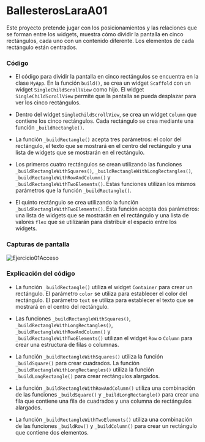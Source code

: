 # BallesterosLaraA01

Este proyecto pretende jugar con los posicionamientos y las relaciones que se forman entre los widgets, muestra cómo dividir la pantalla en cinco rectángulos, cada uno con un contenido diferente. Los elementos de cada rectángulo están centrados.

### Código

- El código para dividir la pantalla en cinco rectángulos se encuentra en la clase `MyApp`. En la función `build()`, se crea un widget `Scaffold` con un widget `SingleChildScrollView` como hijo. El widget `SingleChildScrollView` permite que la pantalla se pueda desplazar para ver los cinco rectángulos.

- Dentro del widget `SingleChildScrollView`, se crea un widget `Column` que contiene los cinco rectángulos. Cada rectángulo se crea mediante una función `_buildRectangle()`.

- La función `_buildRectangle()` acepta tres parámetros: el color del rectángulo, el texto que se mostrará en el centro del rectángulo y una lista de widgets que se mostrarán en el rectángulo.

- Los primeros cuatro rectángulos se crean utilizando las funciones `_buildRectangleWithSquares()`, `_buildRectangleWithLongRectangles()`, `_buildRectangleWithRowAndColumn()` y `_buildRectangleWithTwoElements()`. Estas funciones utilizan los mismos parámetros que la función `_buildRectangle()`.

- El quinto rectángulo se crea utilizando la función `_buildRectangleWithTwoElements()`. Esta función acepta dos parámetros: una lista de widgets que se mostrarán en el rectángulo y una lista de valores `flex` que se utilizarán para distribuir el espacio entre los widgets.

### Capturas de pantalla

![Ejercicio01Acceso](https://github.com/BallesterosDEV/BallesterosLaraA01/assets/118269269/ab915870-86d3-4294-8cf6-e1de01b863d3)


### Explicación del código

- La función `_buildRectangle()` utiliza el widget `Container` para crear un rectángulo. El parámetro `color` se utiliza para establecer el color del rectángulo. El parámetro `text` se utiliza para establecer el texto que se mostrará en el centro del rectángulo.

- Las funciones `_buildRectangleWithSquares()`, `_buildRectangleWithLongRectangles()`, `_buildRectangleWithRowAndColumn()` y `_buildRectangleWithTwoElements()` utilizan el widget `Row` o `Column` para crear una estructura de filas o columnas.

- La función `_buildRectangleWithSquares()` utiliza la función `_buildSquare()` para crear cuadrados. La función `_buildRectangleWithLongRectangles()` utiliza la función `_buildLongRectangle()` para crear rectángulos alargados.

- La función `_buildRectangleWithRowAndColumn()` utiliza una combinación de las funciones `_buildSquare()` y `_buildLongRectangle()` para crear una fila que contiene una fila de cuadrados y una columna de rectángulos alargados.

- La función `_buildRectangleWithTwoElements()` utiliza una combinación de las funciones `_buildRow()` y `_buildColumn()` para crear un rectángulo que contiene dos elementos.


